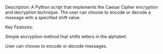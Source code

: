 Description:
A Python script that implements the Caesar Cipher encryption and decryption technique. The user can choose to encode or decode a message with a specified shift value.

Key Features:

Simple encryption method that shifts letters in the alphabet.

User can choose to encode or decode messages.

